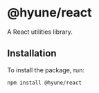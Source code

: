 # @hyune/react

A React utilities library.

## Installation

To install the package, run:

```bash
npm install @hyune/react
```
